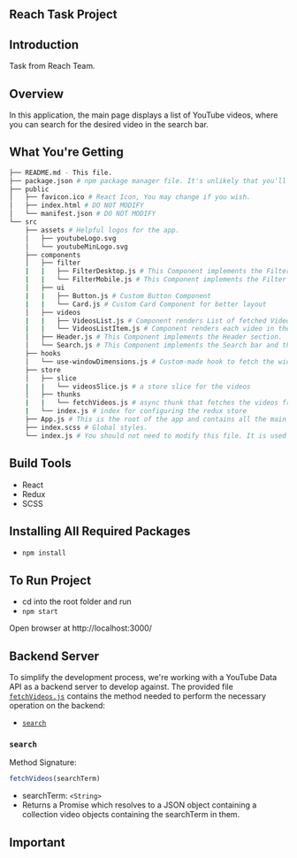 Reach Task Project
---------------------------------------------------------

## Introduction
Task from Reach Team.

## Overview
In this application, the main page displays a list of YouTube videos, where you can search for the desired video in the search bar.

## What You're Getting
```bash
├── README.md - This file.
├── package.json # npm package manager file. It's unlikely that you'll need to modify this.
├── public
│   ├── favicon.ico # React Icon, You may change if you wish.
│   ├── index.html # DO NOT MODIFY
│   └── manifest.json # DO NOT MODIFY
└── src
    ├── assets # Helpful logos for the app.
    │   ├── youtubeLogo.svg
    │   └── youtubeMinLogo.svg
    ├── components
    │   ├── filter
    |   |   ├── FilterDesktop.js # This Component implements the Filter section for the Desktop layout
    |   |   └── FilterMobile.js # This Component implements the Filter section for the Mobile layout
    │   ├── ui
    |   |   ├── Button.js # Custom Button Component
    |   |   └── Card.js # Custom Card Component for better layout
    │   ├── videos
    |   |   ├── VideosList.js # Component renders List of fetched Videos
    |   |   └── VideosListItem.js # Component renders each video in the fetched Videos List
    │   ├── Header.js # This Component implements the Header section.
    │   └── Search.js # This Component implements the Search bar and the search Button section.
    ├── hooks
    │   └── use-windowDimensions.js # Custom-made hook to fetch the width/height on window resize
    ├── store
    │   ├── slice
    |   |   └── videosSlice.js # a store slice for the videos 
    │   ├── thunks
    |   |   └── fetchVideos.js # async thunk that fetches the videos from the API
    |   └── index.js # index for configuring the redux store
    ├── App.js # This is the root of the app and contains all the main functions.
    ├── index.scss # Global styles.
    └── index.js # You should not need to modify this file. It is used for DOM rendering only.
```

## Build Tools
* React
* Redux
* SCSS

## Installing All Required Packages
- `npm install`

## To Run Project
- cd into the root folder and run
- `npm start`

Open browser at http://localhost:3000/

## Backend Server

To simplify the development process, we're working with a YouTube Data API as a backend server to develop against. The provided file [`fetchVideos.js`](src/store/thunks/fetchVideos.js) contains the method needed to perform the necessary operation on the backend:

* [`search`](#search)

### `search`

Method Signature:

```js
fetchVideos(searchTerm)
```

* searchTerm: `<String>`
* Returns a Promise which resolves to a JSON object containing a collection video objects containing the searchTerm in them.

## Important
